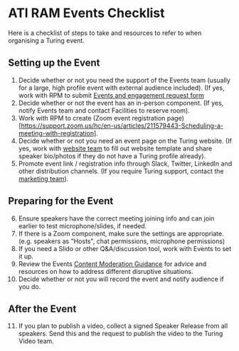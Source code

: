 # ATI RAM Events Checklist

Here is a checklist of steps to take and resources to refer to when organising a Turing event.

## Setting up the Event
1. Decide whether or not you need the support of the Events team (usually for a large, high profile event with external audience included). (If yes, work with RPM to submit [Events and engagement request form](https://mathison.turing.ac.uk/Interact/Pages/Content/Document.aspx?id=2334&SearchId=18818&utm_source=interact&utm_medium=quick_search&utm_term=event) 
2. Decide whether or not the event has an in-person component. (If yes, notify Events team and contact Facilities to reserve room).
3. Work with RPM to create (Zoom event registration page)[https://support.zoom.us/hc/en-us/articles/211579443-Scheduling-a-meeting-with-registration].
4. Decide whether or not you need an event page on the Turing website. (If yes, work with [website team](https://mathison.turing.ac.uk/Interact/Pages/Content/Document.aspx?id=2323&SearchId=18827&utm_source=interact&utm_medium=general_search&utm_term=website+template) to fill out website template and share speaker bio/photos if they do not have a Turing profile already).
5. Promote event link / registration info through Slack, Twitter, LinkedIn and other distribution channels. (If you require Turing support, contact the [marketing team](https://mathison.turing.ac.uk/Interact/Pages/Content/Document.aspx?id=2325&SearchId=18852&utm_source=interact&utm_medium=general_search&utm_term=social+media)).

## Preparing for the Event
6. Ensure speakers have the correct meeting joining info and can join earlier to test microphone/slides, if needed.
7. If there is a Zoom component, make sure the settings are appropriate. (e.g. speakers as "Hosts", chat permissions, microphone permissions)
8. If you need a Slido or other Q&A/discussion tool, work with Events to set it up.
9. Review the Events [Content Moderation Guidance](https://thealanturininstitute.sharepoint.com/:w:/s/ee/Ec7MKsPEP6hJt00df8EhEQwBPOaCdDM1FVG4oxjnS_sOSg) for advice and resources on how to address different disruptive situations.
10. Decide whether or not you will record the event and notify audience if you do.

## After the Event

11. If you plan to publish a video, collect a signed Speaker Release from all speakers. Send this and the request to publish the video to the Turing Video team.
